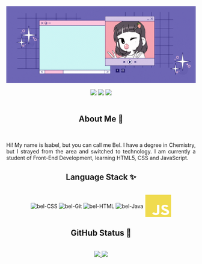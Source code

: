 <div>
  <img align="center"  src="belabout.gif" alt="info-me">
</div><br>
  
<div align="center"> 
  <a href="https://www.facebook.com/bel.qrzs" target="_blank"><img src="https://img.shields.io/badge/Facebook-1877F2?style=for-the-badge&logo=facebook&logoColor=white" target="_blank"></a>
  <a href="https://www.instagram.com/belkirin" target="_blank"><img src="https://img.shields.io/badge/-Instagram-%23E4405F?style=for-the-badge&logo=instagram&logoColor=white" target="_blank"></a>
  <a href="https://www.linkedin.com/in/belraposo" target="_blank"><img src="https://img.shields.io/badge/-LinkedIn-%230077B5?style=for-the-badge&logo=linkedin&logoColor=white" target="_blank"></a>
</div><br>

<h2 align="center">About Me 💭</h2><br>

<div display="inline">
  <p align="justify" width="300px">Hi! My name is Isabel, but you can call me Bel. I have a degree in Chemistry, but I strayed from the area and switched to technology. I am currently a student of    Front-End Development, learning HTML5, CSS and JavaScript.</p>
</div>

<h2 align="center">Language Stack ✨</h2><br>

<div align="center" style="display: inline_block">
  <img align="center" alt="bel-CSS" height="60" width="70" src="https://cdn.jsdelivr.net/gh/devicons/devicon/icons/css3/css3-plain-wordmark.svg">
  <img align="center" alt="bel-Git" height="60" width="70" src="https://cdn.jsdelivr.net/gh/devicons/devicon/icons/git/git-plain.svg">
  <img align="center" alt="bel-HTML" height="60" width="70" src="https://cdn.jsdelivr.net/gh/devicons/devicon/icons/html5/html5-plain-wordmark.svg">
  <img align="center" alt="bel-Java" height="60" width="70" src="https://cdn.jsdelivr.net/gh/devicons/devicon/icons/java/java-plain.svg">
  <img align="center" alt="bel-Js" height="60" width="70" src="https://raw.githubusercontent.com/devicons/devicon/master/icons/javascript/javascript-plain.svg">
</div>

<h2 align="center">GitHub Status 🌈</h2><br>

<div align="center">
  <a href="https://github.com/belraposo">
  <img height="140em" src="https://github-readme-stats.vercel.app/api?username=belraposo&show_icons=true&theme=aura&include_all_commits=true&count_private=true"/>
  <img height="140em" src="https://github-readme-stats.vercel.app/api/top-langs/?username=belraposo&layout=compact&langs_count=7&theme=aura"/>
</div>
  
  ##
  

 
